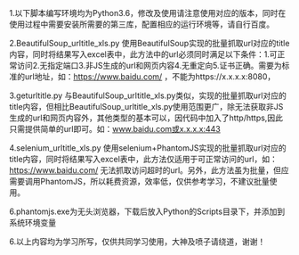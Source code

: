 1.以下脚本编写环境均为Python3.6，修改及使用请注意使用对应的版本，同时在使用过程中需要安装所需要的第三库，配置相应的运行环境等，请自行百度。

2.BeautifulSoup_urltitle_xls.py
使用BeautifulSoup实现的批量抓取url对应的title内容，同时将结果写入excel表中，此方法中的url必须同时满足以下条件：1.可正常访问2.无指定端口3.非JS生成的url和网页内容4.无重定向5.证书正确。需要为标准的url地址，如：https://www.baidu.com/
，不能为https://x.x.x.x:8080，

3.geturltitle.py
与BeautifulSoup_urltitle_xls.py类似，实现的批量抓取url对应的title内容，但相比BeautifulSoup_urltitle_xls.py使用范围更广，除无法获取非JS生成的url和网页内容外，其他类型的基本可以，因代码中加入了http/https,因此只需提供简单的url即可。如：www.baidu.com或x.x.x.x:443

4.selenium_urltitle_xls.py
使用selenium+PhantomJS实现的批量抓取url对应的title内容，同时将结果写入excel表中，此方法仅适用于可正常访问的url，如：https://www.baidu.com/
无法抓取访问超时的url。另外，此方法虽为批量，但应需要调用PhantomJS，所以耗费资源，效率低，仅供参考学习，不建议批量使用。

6.phantomjs.exe为无头浏览器，下载后放入Python的Scripts目录下，并添加到系统环境变量

6.以上内容均为学习所写，仅供共同学习使用，大神及喷子请绕道，谢谢！
